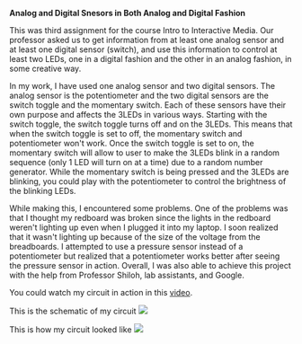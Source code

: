 **Analog and Digital Snesors in Both Analog and Digital Fashion**

This was third assignment for the course Intro to Interactive Media.
Our professor asked us to get information from at least one analog sensor
and at least one digital sensor (switch), and use this information to control at least two LEDs, 
one in a digital fashion and the other in an analog fashion, in some creative way.

In my work, I have used one analog sensor and two digital sensors. The analog sensor is the potentiometer
and the two digital sensors are the switch toggle and the momentary switch. Each of these sensors have their
own purpose and affects the 3LEDs in various ways. Starting with the switch toggle, the switch toggle turns off
and on the 3LEDs. This means that when the switch toggle is set to off, the momentary switch and potentiometer
won't work. Once the switch toggle is set to on, the momentary switch will allow to user to make the 3LEDs blink 
in a random sequence (only 1 LED will turn on at a time) due to a random number generator. 
While the momentary switch is being pressed and the 3LEDs are blinking, you could play with the potentiometer
to control the brightness of the blinking LEDs. 

While making this, I encountered some problems. One of the problems was that I thought my redboard was broken 
since the lights in the redboard weren't lighting up even when I plugged it into my laptop. 
I soon realized that it wasn't lighting up because of the size of the voltage from the breadboards. 
I attempted to use a pressure sensor instead of a potentiometer but realized that a potentiometer works better 
after seeing the pressure sensor in action. Overall, I was also able to achieve this project with the help 
from Professor Shiloh, lab assistants, and Google.

You could watch my circuit in action in this [video](https://youtu.be/fJerdOka4VA).

This is the schematic of my circuit
![](https://i.imgur.com/wWPkn4D.png)

This is how my circuit looked like
![](https://i.imgur.com/oTGdw7h.png)
